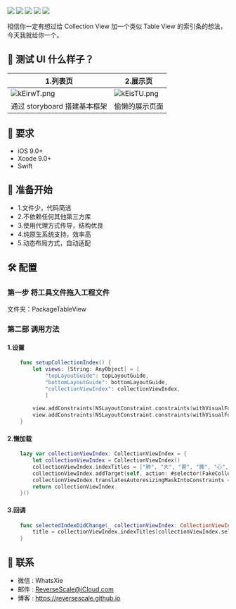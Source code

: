 
![](https://www.travis-ci.org/ReverseScale/CollectionIndexTools.svg?branch=master)
![](https://img.shields.io/badge/platform-iOS-red.svg) 
![](https://img.shields.io/badge/language-Swift-orange.svg) 
![](https://img.shields.io/badge/download-3.81MB-brightgreen.svg) 
![](https://img.shields.io/badge/license-MIT%20License-brightgreen.svg) 

相信你一定有想过给 Collection View 加一个类似 Table View 的索引条的想法，今天我就给你一个。

## 🎨 测试 UI 什么样子？

| 1.列表页 |2.展示页 |
| ------------- | ------------- |
| ![kEirwT.png](https://s2.ax1x.com/2019/01/23/kEirwT.png) | ![kEisTU.png](https://s2.ax1x.com/2019/01/23/kEisTU.png) |
| 通过 storyboard 搭建基本框架 | 偷懒的展示页面 |

## 🤖 要求

* iOS 9.0+
* Xcode 9.0+
* Swift

## 🚀 准备开始

* 1.文件少，代码简洁
* 2.不依赖任何其他第三方库
* 3.使用代理方式传导，结构优良
* 4.纯原生系统支持，效率高
* 5.动态布局方式，自动适配


## 🛠 配置
### 第一步 将工具文件拖入工程文件
文件夹：PackageTableView 
### 第二部 调用方法
#### 1.设置
```Swift
    func setupCollectionIndex() {
        let views: [String: AnyObject] = [
            "topLayoutGuide": topLayoutGuide,
            "bottomLayoutGuide": bottomLayoutGuide,
            "collectionViewIndex": collectionViewIndex,
            ]
        
        view.addConstraints(NSLayoutConstraint.constraints(withVisualFormat: "[collectionViewIndex]|", options: [], metrics: nil, views: views))
        view.addConstraints(NSLayoutConstraint.constraints(withVisualFormat: "V:[topLayoutGuide][collectionViewIndex][bottomLayoutGuide]", options: [], metrics: nil, views: views))
    }
```
#### 2.懒加载
```Swift
    lazy var collectionViewIndex: CollectionViewIndex = {
        let collectionViewIndex = CollectionViewIndex()
        collectionViewIndex.indexTitles = ["肺", "大", "胃", "脾", "心", "小", "膀", "肾", "包", "三", "胆", "肝", "督", "任", "冲", "带", "维", "跷", "奇"]
        collectionViewIndex.addTarget(self, action: #selector(FakeCollectionViewController.selectedIndexDidChange(_:)), for: .valueChanged)
        collectionViewIndex.translatesAutoresizingMaskIntoConstraints = false
        return collectionViewIndex
    }()
```
#### 3.回调
```Swift
    func selectedIndexDidChange(_ collectionViewIndex: CollectionViewIndex) {
        title = collectionViewIndex.indexTitles[collectionViewIndex.selectedIndex]
    }
```

## 😬  联系

* 微信 : WhatsXie
* 邮件 : ReverseScale@iCloud.com
* 博客 : https://reversescale.github.io
